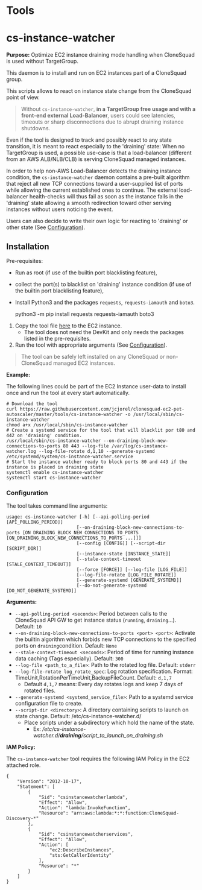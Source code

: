 
# Tools


# cs-instance-watcher

**Purpose:** Optimize EC2 instance draining mode handling when CloneSquad is used without TargetGroup.

This daemon is to install and run on EC2 instances part of a CloneSquad group.

This scripts allows to react on instance state change from the CloneSquad point of view. 

> Without `cs-instance-watcher`, **in a TargetGroup free usage and with a front-end external Load-Balancer**, 
users could see latencies, timeouts or sharp disconnections due to abrupt draining instance shutdowns.

Even if the tool is designed to track and possibly react to any state transition, it is 
meant to react especially to the 'draining' state:
When no TargetGroup is used, a possible use-case is that a load-balancer (different 
from an AWS ALB/NLB/CLB) is serving CloneSquad managed instances.

In order to help non-AWS Load-Balancer detects the draining instance condition, the
`cs-instance-watcher` daemon contains a pre-built algorithm that reject all new TCP connections
toward a user-supplied list of ports while allowing the current established ones to continue.
The external load-balancer health-checks will thus fail as soon as the instance
falls in the 'draining' state allowing a smooth redirection toward other serving
instances without users noticing the event.

Users can also decide to write their own logic for reacting to 'draining' or other state (See [Configuration](#Configuration)).


## Installation

Pre-requisites:

* Run as root (if use of the builtin port blacklisting feature),
* collect the port(s) to blacklist on 'draining' instance condition (if use of the builtin port blacklisting feature),
* Install Python3 and the packages `requests`, `requests-iamauth` and `boto3`.


	python3 -m pip install requests requests-iamauth boto3


1) Copy the tool file [here](../tools/cs-instance-watcher) to the EC2 instance.
	* The tool does not need the DevKit and only needs the packages listed in the pre-requisites.
2) Run the tool with appropriate arguments (See [Configuration](#Configuration)).

> The tool can be safely left installed on any CloneSquad or non-CloneSquad managed EC2 instances.

**Example:**

The following lines could be part of the EC2 Instance user-data to install once and run the tool at every start automatically.

	# Download the tool
	curl https://raw.githubusercontent.com/jcjorel/clonesquad-ec2-pet-autoscaler/master/tools/cs-instance-watcher -o /usr/local/sbin/cs-instance-watcher
	chmod a+x /usr/local/sbin/cs-instance-watcher
	# Create a systemd service for the tool that will blacklit por t80 and 442 on 'draining' condition.
	/usr/local/sbin/cs-instance-watcher --on-draining-block-new-connections-to-ports 80 443 --log-file /var/log/cs-instance-watcher.log --log-file-rotate d,1,10 --generate-systemd /etc/systemd/system/cs-instance-watcher.service
	# Start the instance watcher ready to block ports 80 and 443 if the instance is placed in draining state
	systemctl enable cs-instance-watcher
	systemctl start cs-instance-watcher


### Configuration

The tool takes command line arguments:

	usage: cs-instance-watcher [-h] [--api-polling-period [API_POLLING_PERIOD]]
	                          [--on-draining-block-new-connections-to-ports [ON_DRAINING_BLOCK_NEW_CONNECTIONS_TO_PORTS [ON_DRAINING_BLOCK_NEW_CONNECTIONS_TO_PORTS ...]]]
	                          [--config [CONFIG]] [--script-dir [SCRIPT_DIR]]
	                          [--instance-state [INSTANCE_STATE]]
	                          [--stale-context-timeout [STALE_CONTEXT_TIMEOUT]]
	                          [--force [FORCE]] [--log-file [LOG_FILE]]
	                          [--log-file-rotate [LOG_FILE_ROTATE]]
	                          [--generate-systemd [GENERATE_SYSTEMD]]
	                          [--do-not-generate-systemd [DO_NOT_GENERATE_SYSTEMD]]

**Arguments:**

* `--api-polling-period <seconds>`: Period between calls to the CloneSquad API GW to get instance status (`running`, `draining`...). Default: `10`
* `--on-draining-block-new-connections-to-ports <port> <port>`: Activate the builtin algorithm which forbids new TCP connections to the specified ports on `draining`condition. Default: `None`
* `--stale-context-timeout <seconds>`: Period of time for running instance data caching (Tags especially). Default: `300`
* `--log-file <path_to_a_file>`: Path to the rotated log file. Default: `stderr`
* `--log-file-rotate log_rotate_spec`: Log rotation specification. Format: TimeUnit,RotationPerTimeUnit,BackupFileCount. Default: `d,1,7`
	* Default `d,1,7` means: Every day rotates logs and keep 7 days of rotated files.
* `--generate-systemd <systemd_service_file>`: Path to a systemd service configuration file to create.
* `--script-dir <directory>`: A directory containing scripts to launch on state change. Default: /etc/cs-instance-watcher.d/
	* Place scripts under a subdirectory which hold the name of the state.
		* Ex: */etc/cs-instance-watcher.d/**draining**/script_to_launch_on_draining.sh*

**IAM Policy:**

The `cs-instance-watcher` tool requires the following IAM Policy in the EC2 attached role.

	{
	    "Version": "2012-10-17",
	    "Statement": [
	        {
	            "Sid": "csinstancewatcherlambda",
	            "Effect": "Allow",
	            "Action": "lambda:InvokeFunction",
	            "Resource": "arn:aws:lambda:*:*:function:CloneSquad-Discovery-*"
	        },
	        {
	            "Sid": "csinstancewatcherservices",
	            "Effect": "Allow",
	            "Action": [
	                "ec2:DescribeInstances",
	                "sts:GetCallerIdentity"
	            ],
	            "Resource": "*"
	        }
	    ]
	}


